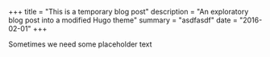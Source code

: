 +++
title = "This is a temporary blog post"
description = "An exploratory blog post into a modified Hugo theme"
summary = "asdfasdf"
date = "2016-02-01"
+++

Sometimes we need some placeholder text

